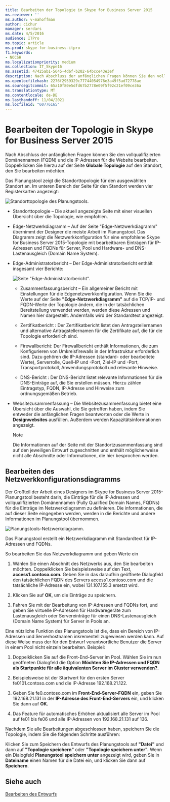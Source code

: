 ```yaml
---
title: Bearbeiten der Topologie in Skype for Business Server 2015
ms.reviewer: ''
ms.author: v-mahoffman
author: cichur
manager: serdars
ms.date: 4/5/2016
audience: ITPro
ms.topic: article
ms.prod: skype-for-business-itpro
f1.keywords:
- NOCSH
ms.localizationpriority: medium
ms.collection: IT_Skype16
ms.assetid: 47425ab1-5645-4d6f-b202-64bcce43e3ef
description: Nach Abschluss der anfänglichen Fragen können Sie den vollqualifizierten Domänennamen (FQDN) und die IP-Adressen für die Website bearbeiten. Doppelklicken Sie hierzu auf der Seite Globale Topologie auf den Standort, den Sie bearbeiten möchten.
ms.openlocfilehash: 2276f2959329c77744054976e3a49f5ad72778ae
ms.sourcegitcommit: 65a10f80e5dfd67b2778e09f5f92c21ef09ce36a
ms.translationtype: MT
ms.contentlocale: de-DE
ms.lasthandoff: 11/04/2021
ms.locfileid: "60776165"
---
```

# <a name="edit-the-topology-in-skype-for-business-server-2015"></a>Bearbeiten der Topologie in Skype for Business Server 2015

Nach Abschluss der anfänglichen Fragen können Sie den vollqualifizierten Domänennamen (FQDN) und die IP-Adressen für die Website bearbeiten. Doppelklicken Sie hierzu auf der Seite **Globale Topologie** auf den Standort, den Sie bearbeiten möchten.

Das Planungstool zeigt die Standorttopologie für den ausgewählten Standort an. Im unteren Bereich der Seite für den Standort werden vier Registerkarten angezeigt:

![Standorttopologie des Planungstools.](../../media/Planning_Tool_Site_Topology.png)

- Standorttopologie – Die aktuell angezeigte Seite mit einer visuellen Übersicht über die Topologie, wie empfohlen.

- Edge-Netzwerkdiagramm – Auf der Seite "Edge-Netzwerkdiagramm" übernimmt der Designer die meiste Arbeit im Planungstool. Das Diagramm zeigt die Netzwerkkonfiguration für eine empfohlene Skype for Business Server 2015-Topologie mit bearbeitbaren Einträgen für IP-Adressen und FQDNs für Server, Pool und Hardware- und DNS-Lastenausgleich (Domain Name System).

- Edge-Administratorbericht – Der Edge-Administratorbericht enthält insgesamt vier Berichte:

     ![Seite "Edge-Administratorbericht".](../../media/Planning_Tool_Summary_Report.png)

  - Zusammenfassungsbericht – Ein allgemeiner Bericht mit Einstellungen für die Edgenetzwerkkonfiguration. Wenn Sie die Werte auf der Seite **"Edge-Netzwerkdiagramm"** auf die TCP/IP- und FQDN-Werte der Topologie ändern, die in der tatsächlichen Bereitstellung verwendet werden, werden diese Adressen und Namen hier dargestellt. Andernfalls wird der Standardtext angezeigt.

  - Zertifikatbericht : Der Zertifikatbericht listet den Antragstellernamen und alternative Antragstellernamen für die Zertifikate auf, die für die Topologie erforderlich sind.

  - Firewallbericht: Der Firewallbericht enthält Informationen, die zum Konfigurieren von Umkreisfirewalls in der Infrastruktur erforderlich sind. Dazu gehören die IP-Adressen (standard- oder bearbeitete Werte), Serverrolle, Quell-IP und -Port, Ziel-IP und -Port, Transportprotokoll, Anwendungsprotokoll und relevante Hinweise.

  - DNS-Bericht : Der DNS-Bericht listet relevante Informationen für die DNS-Einträge auf, die Sie erstellen müssen. Hierzu zählen Eintragstyp, FQDN, IP-Adresse und Hinweise zum ordnungsgemäßen Betrieb.

- Websitezusammenfassung – Die Websitezusammenfassung bietet eine Übersicht über die Auswahl, die Sie getroffen haben, indem Sie entweder die anfänglichen Fragen beantworten oder die Werte in **Designwebsites** ausfüllen. Außerdem werden Kapazitätsinformationen angezeigt.

    > [!NOTE]
    > Die Informationen auf der Seite mit der Standortzusammenfassung sind auf den jeweiligen Entwurf zugeschnitten und enthält möglicherweise nicht alle Abschnitte oder Informationen, die hier besprochen werden.

## <a name="edit-the-network-configuration-diagram"></a>Bearbeiten des Netzwerkkonfigurationsdiagramms
<a name="Edit_Network_diagram"> </a>

Der Großteil der Arbeit eines Designers im Skype for Business Server 2015-Planungstool besteht darin, die Einträge für die IP-Adressen und vollqualifizierten Domänennamen (Fully Qualified Domain Names, FQDNs) für die Einträge im Netzwerkdiagramm zu definieren. Die informationen, die auf dieser Seite eingegeben werden, werden in die Berichte und andere Informationen im Planungstool übernommen.

![Planungstools-Netzwerkdiagramm.](../../media/Planning_Tool_Network_Diagram.png)

Das Planungstool erstellt ein Netzwerkdiagramm mit Standardtext für IP-Adressen und FQDNs.

So bearbeiten Sie das Netzwerkdiagramm und geben Werte ein

1. Wählen Sie einen Abschnitt des Netzwerks aus, den Sie bearbeiten möchten. Doppelklicken Sie beispielsweise auf den Text, **access1.contoso.com.** Geben Sie in das daraufhin geöffnete Dialogfeld den tatsächlichen FQDN des Servers access1.contoso.com und die tatsächliche IP-Adresse ein, wobei 131.107.155.3 ersetzt wird.

2. Klicken Sie auf **OK**, um die Einträge zu speichern.

3. Fahren Sie mit der Bearbeitung von IP-Adressen und FQDNs fort, und geben Sie virtuelle IP-Adressen für Hardwaregeräte zum Lastenausgleich oder Servereinträge für einen DNS-Lastenausgleich (Domain Name System) für Server in Pools an.

Eine nützliche Funktion des Planungstools ist die, dass ein Bereich von IP-Adressen und Serverhostnamen inkrementell zugewiesen werden kann. Auf diese Weise muss der für den Entwurf verantwortliche Benutzer die Server in einem Pool nicht einzeln bearbeiten. Beispiel:

1. Doppelklicken Sie auf die Front-End-Server im Pool. Wählen Sie im nun geöffneten Dialogfeld die Option **Möchten Sie IP-Adressen und FQDN als Startpunkte für alle äquivalenten Server im Cluster verwenden?**.

2. Beispielsweise ist der Startwert für den ersten Server fe0101.contoso.com und die IP-Adresse 192.168.21.122.

3. Geben Sie fe0.contoso.com im **Front-End-Server-FQDN** ein, geben Sie 192.168.21.131 in der **IP-Adresse des Front-End-Servers** ein, und klicken Sie dann auf **OK.**

4. Das Feature für automatisches Erhöhen aktualisiert alle Server im Pool auf fe01 bis fe06 und alle IP-Adressen von 192.168.21.131 auf 136.

Nachdem Sie alle Bearbeitungen abgeschlossen haben, speichern Sie die Topologie, indem Sie die folgenden Schritte ausführen:

Klicken Sie zum Speichern des Entwurfs des Planungstools auf **"Datei"** und dann auf **"Topologie speichern"** oder **"Topologie speichern unter".** Wenn ein Dialogfeld **Planungstool speichern unter** angezeigt wird, geben Sie in **Dateiname** einen Namen für die Datei ein, und klicken Sie dann auf **Speichern**.

## <a name="see-also"></a>Siehe auch
<a name="Edit_Network_diagram"> </a>

[Bearbeiten des Entwurfs](/previous-versions/office/lync-server-2013/lync-server-2013-editing-the-design)